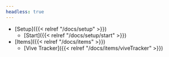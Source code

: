 ```yaml
---
headless: true
---
```


- [Setup]({{< relref "/docs/setup" >}})
  - [Start]({{< relref "/docs/setup/start" >}})
- [Items]({{< relref "/docs/items" >}})
  - [Vive Tracker]({{< relref "/docs/items/viveTracker" >}})
